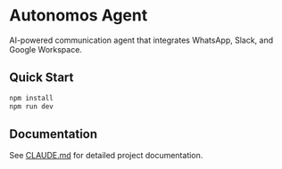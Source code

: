 # Autonomos Agent

AI-powered communication agent that integrates WhatsApp, Slack, and Google Workspace.

## Quick Start

```bash
npm install
npm run dev
```

## Documentation

See [CLAUDE.md](../CLAUDE.md) for detailed project documentation.